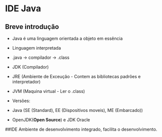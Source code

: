 # IDE Java

## Breve introdução

- Java é uma linguagem orientada a objeto em essência
- Linguagem interpretada 
 - .java -> compilador -> .class
- JDK (Compilador)
- JRE (Ambiente de Exceução - Contem as bibliotecas padrões e interpretador)
- JVM (Maquina virtual - Ler o .class)

- Versões:
 - Java (SE (Standard), EE (Dispositivos moveis), ME (Embarcado))
 - OpenJDK(__Open Source__) e JDK Oracle

##IDE
Ambiente de desenvolvimento integrado, facilita o desenvolvimento.
